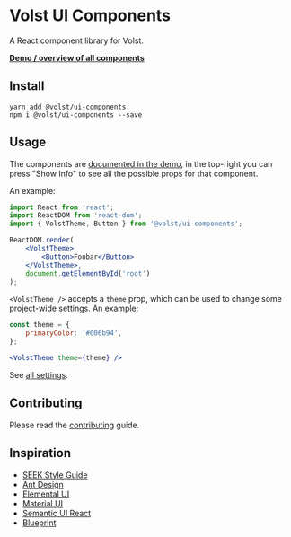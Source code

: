 # Volst UI Components

A React component library for Volst.

[**Demo / overview of all components**](https://volst.github.io/ui-components/)

## Install

```
yarn add @volst/ui-components
npm i @volst/ui-components --save
```

## Usage

The components are [documented in the demo](https://volst.github.io/ui-components/), in the top-right you can press "Show Info" to see all the possible props for that component.

An example:

```jsx
import React from 'react';
import ReactDOM from 'react-dom';
import { VolstTheme, Button } from '@volst/ui-components';

ReactDOM.render(
    <VolstTheme>
        <Button>Foobar</Button>
    </VolstTheme>,
    document.getElementById('root')
);
```

`<VolstTheme />` accepts a `theme` prop, which can be used to change some project-wide settings. An example:

```jsx
const theme = {
    primaryColor: '#006b94',
};

<VolstTheme theme={theme} />
```

See [all settings](https://github.com/Volst/ui-components/blob/master/src/config.js).

## Contributing

Please read the [contributing](./CONTRIBUTING.md) guide.

## Inspiration

- [SEEK Style Guide](https://seek-oss.github.io/seek-style-guide/)
- [Ant Design](https://ant.design/docs/react/introduce)
- [Elemental UI](http://elemental-ui.com/)
- [Material UI](http://www.material-ui.com/)
- [Semantic UI React](http://react.semantic-ui.com/introduction)
- [Blueprint](https://blueprintjs.com/)

